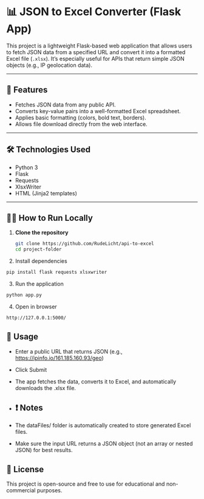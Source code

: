 # 📊 JSON to Excel Converter (Flask App)

This project is a lightweight Flask-based web application that allows users to fetch JSON data from a specified URL and convert it into a formatted Excel file (`.xlsx`). It’s especially useful for APIs that return simple JSON objects (e.g., IP geolocation data).

---

## 🚀 Features

- Fetches JSON data from any public API.
- Converts key-value pairs into a well-formatted Excel spreadsheet.
- Applies basic formatting (colors, bold text, borders).
- Allows file download directly from the web interface.

---

## 🛠️ Technologies Used

- Python 3
- Flask
- Requests
- XlsxWriter
- HTML (Jinja2 templates)

---

## 🧑‍💻 How to Run Locally

1. **Clone the repository**
   ```bash
   git clone https://github.com/RudeLicht/api-to-excel
   cd project-folder
2. Install dependencies
```bash
pip install flask requests xlsxwriter
```
3. Run the application
```bash
python app.py
```
4. Open in browser
```bash
http://127.0.0.1:5000/
```

## 📝 Usage

- Enter a public URL that returns JSON (e.g., https://ipinfo.io/161.185.160.93/geo)
- Click Submit
- The app fetches the data, converts it to Excel, and automatically downloads the .xlsx file.

- ## ❗ Notes

- The dataFiles/ folder is automatically created to store generated Excel files.
- Make sure the input URL returns a JSON object (not an array or nested JSON) for best results.

 ## 📄 License
This project is open-source and free to use for educational and non-commercial purposes.
